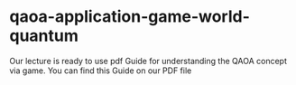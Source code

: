 # qaoa-application-game-world-quantum

Our lecture is ready to use pdf Guide for understanding the QAOA concept via game. You can find this Guide on our PDF file
